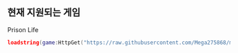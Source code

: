 현재 지원되는 게임
-
Prison Life















```lua
loadstring(game:HttpGet("https://raw.githubusercontent.com/Mega275868/megahub/main/main.lua"))()
```
